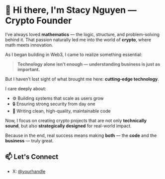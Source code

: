 # 👋 Hi there, I'm Stacy Nguyen — Crypto Founder

I’ve always loved **mathematics** — the logic, structure, and problem-solving behind it. That passion naturally led me into the world of **crypto**, where math meets innovation.

As I began building in Web3, I came to realize something essential:

> **Technology alone isn’t enough — understanding business is just as important.**

But I haven’t lost sight of what brought me here: **cutting-edge technology**.

I care deeply about:
- ⚙️ Building systems that scale as users grow
- 🔒 Ensuring strong security from day one
- 🧼 Writing clean, high-quality, maintainable code

Now, I focus on creating crypto projects that are not only **technically sound**, but also **strategically designed** for real-world impact.

Because in the end, real success means making **both** — the **code** and the **business** — truly great.

## 📫 Let's Connect

- X: [@yourhandle](https://x.com/mrstacynguyen)
